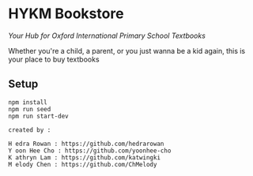 # HYKM Bookstore

_Your Hub for Oxford International Primary School Textbooks_

Whether you're a child, a parent, or you just wanna be a kid again, this is your place to buy textbooks

## Setup

```
npm install
npm run seed
npm run start-dev
```

```
created by :

H edra Rowan : https://github.com/hedrarowan
Y oon Hee Cho : https://github.com/yoonhee-cho
K athryn Lam : https://github.com/katwingki
M elody Chen : https://github.com/ChMelody
```
